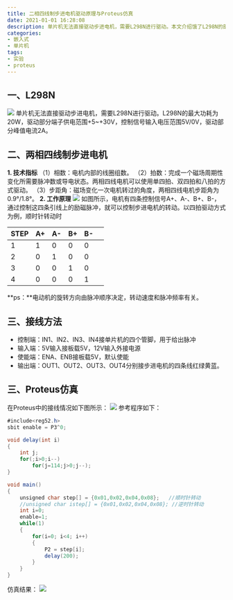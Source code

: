 ```yaml
---
title: 二相四线制步进电机驱动原理与Proteus仿真
date: 2021-01-01 16:28:08
description: 单片机无法直接驱动步进电机，需要L298N进行驱动。本文介绍饿了L298N的部分参数，以及两相四线制步进电机的驱动原理和驱动方法。并根据给出的驱动原理在Proteus中进行了仿真实验
categories:
- 嵌入式
- 单片机
tags:
- 实验
- proteus
---
```


## 一、L298N
![](https://gitee.com/huffiema/pictures/raw/master/image/202112231031103-step-motor-1.png)
	单片机无法直接驱动步进电机，需要L298N进行驱动。L298N的最大功耗为20W，驱动部分端子供电范围+5~+30V，控制信号输入电压范围5V/0V，驱动部分峰值电流2A。

## 二、两相四线制步进电机
**1. 技术指标**
（1）相数：电机内部的线圈组数。
（2）拍数：完成一个磁场周期性变化所需要脉冲数或导电状态。两相四线电机可以使用单四拍、双四拍和八拍的方式驱动。
（3）步距角：磁场变化一次电机转过的角度，两相四线电机步距角为0.9°/1.8°。
**2. 工作原理**
![](https://gitee.com/huffiema/pictures/raw/master/image/202112231032895-step-motor-2.png)
	如图所示，电机有四条控制信号A+、A-、B+、B-，通过控制这四条引线上的励磁脉冲，就可以控制步进电机的转动。以四拍驱动方式为例，顺时针转动时

| STEP | A+   | A-   | B+   | B-   |      |
| ---- | ---- | ---- | ---- | ---- | ---- |
| 1    | 1    | 0    | 0    | 0    |      |
| 2    | 0    | 1    | 0    | 0    |      |
| 3    | 0    | 0    | 1    | 0    |      |
| 4    | 0    | 0    | 0    | 1    |      |
**ps：**电动机的旋转方向由脉冲顺序决定，转动速度和脉冲频率有关。
## 三、接线方法
* 控制端：IN1、IN2、IN3、IN4接单片机的四个管脚，用于给出脉冲
* 输入端：5V输入接板载5V，12V输入外接电源
* 使能端：ENA、ENB接板载5V，默认使能
* 输出端：OUT1、OUT2、OUT3、OUT4分别接步进电机的四条线红绿黄蓝。
## 三、Proteus仿真
在Proteus中的接线情况如下图所示：
![](https://gitee.com/huffiema/pictures/raw/master/image/202112231032155-step-motor-3.png)
参考程序如下：

```java
#include<reg52.h>
sbit enable = P3^0;

void delay(int i)
{
	int j;
	for(;i>0;i--)
		for(j=114;j>0;j--);
}

void main()
{
	unsigned char step[] = {0x01,0x02,0x04,0x08};	//顺时针转动
	//unsigned char istep[] = {0x01,0x02,0x04,0x08}; //逆时针转动
	int i=0;
	enable=1;
	while(1)
	{
		for(i=0; i<4; i++)
		{
			P2 = step[i];
			delay(200);
		}
	}
}
```
仿真结果：
![](https://gitee.com/huffiema/pictures/raw/master/image/202112231033161-step-motor-4.png)